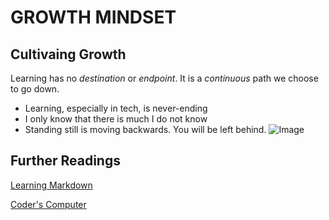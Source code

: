 # **GROWTH MINDSET**
## Cultivaing Growth

Learning has no _destination_ or _endpoint_.  It is a _continuous_ path we choose to go down.  

- Learning, especially in tech, is never-ending
- I only know that there is much I do not know
- Standing still is moving backwards.  You will be left behind.
![Image](https://images.unsplash.com/photo-1528716321680-815a8cdb8cbe?ixid=MXwxMjA3fDB8MHxwaG90by1wYWdlfHx8fGVufDB8fHw%3D&ixlib=rb-1.2.1&auto=format&fit=crop&w=820&q=80)



## Further Readings

[Learning Markdown](learningmarkdown.md)

[Coder's Computer](coderscomputer.md)
